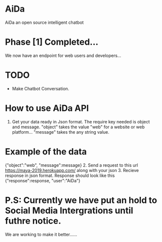 # AiDa
AiDa an open source intelligent chatbot

# Phase [1] Completed... 
We now have an endpoint for web users and developers... 

# TODO
- Make Chatbot Conversation.

# How to use AiDa API

1. Get your data ready in Json format. The require key needed is object and message. "object" takes the value "web" for a website or web platform... "message" takes the any string value.
# Example of the data 
{"object":"web", "message":message}
2. Send a request to this url https://maya-2019.herokuapp.com/ along with your json
3. Recieve response in json format.
Response should look like this
{"response":response, "user":"AiDa"}

# P.S: Currently we have put an hold to Social Media Intergrations until futhre notice.

We are working to make it better......
